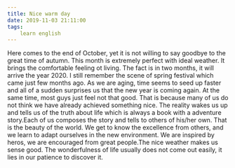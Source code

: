 ```yaml
---
title: Nice warm day
date: 2019-11-03 21:11:00
tags:
    learn english
---
```

Here comes to the end of October, yet it is not willing to say goodbye to the great time of autumn. This month is extremely perfect with ideal weather. It brings the comfortable feeling ot living. The fact is in two months, it will arrive the year 2020. I still remember the scene of spring festival which came just few months ago. As we are aging, time seems to seed up faster and all of a sudden surprises us that the new year is coming again. At the same time, most guys just feel not that good. That is because many of us do not think we have already achieved something nice. The reality wakes us up and tells us of the truth about life which is always a book with a adventure story.Each of us composes the story and tells to others of his/her own. That is the beauty of the world. We get to know the excellence from others, and we learn to adapt ourselves in the new environment. We are inspired by heros, we are encouraged from great people.The nice weather makes us sense good. The wonderfulness of life usually does not come out easily, it lies in our patience to discover it.